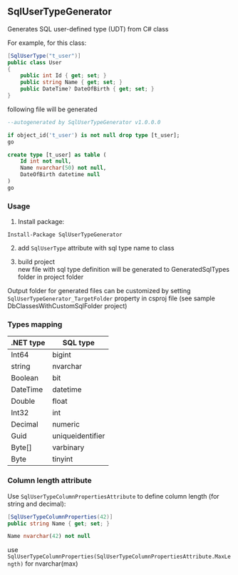 ## SqlUserTypeGenerator
Generates SQL user-defined type (UDT) from C# class


For example, for this class:

```csharp
[SqlUserType("t_user")]
public class User
{
	public int Id { get; set; }
	public string Name { get; set; }
	public DateTime? DateOfBirth { get; set; }		
}

```

following file will be generated

```sql
--autogenerated by SqlUserTypeGenerator v1.0.0.0

if object_id('t_user') is not null drop type [t_user];
go

create type [t_user] as table ( 
	Id int not null,
	Name nvarchar(50) not null,
	DateOfBirth datetime null
)
go

```
### Usage
1. Install package:
```
Install-Package SqlUserTypeGenerator
```
2. add ```SqlUserType``` attribute with sql type name to class

3. build project  
new file with sql type definition will be generated to GeneratedSqlTypes folder in project folder



Output folder for generated files can be customized by setting ```SqlUserTypeGenerator_TargetFolder``` property in csproj file (see sample DbClassesWithCustomSqlFolder project)

### Types mapping
| .NET type| SQL type|
|-------|--------|
| Int64 | bigint | 
| string | nvarchar | 
| Boolean | bit | 
| DateTime | datetime | 
| Double | float | 
| Int32 | int | 
| Decimal | numeric | 
| Guid | uniqueidentifier | 
| Byte[] | varbinary | 
| Byte | tinyint | 

### Column length attribute
Use ```SqlUserTypeColumnPropertiesAttribute``` to define column length (for string and decimal):  
```csharp
[SqlUserTypeColumnProperties(42)]
public string Name { get; set; }
```
```sql
Name nvarchar(42) not null
```

use ```SqlUserTypeColumnProperties(SqlUserTypeColumnPropertiesAttribute.MaxLength)``` for nvarchar(max)


